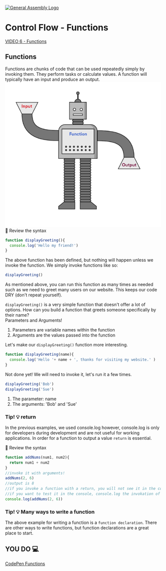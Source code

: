 [![General Assembly Logo](https://camo.githubusercontent.com/1a91b05b8f4d44b5bbfb83abac2b0996d8e26c92/687474703a2f2f692e696d6775722e636f6d2f6b6538555354712e706e67)](https://generalassemb.ly)
# Control Flow - Functions

[VIDEO 6 - Functions]()<br>

## Functions
Functions are chunks of code that can be used repeatedly simply by invoking them. They perform tasks or calculate values. A function will typically have an input and produce an output.<br>
![functions](../assets/functions.png)<br>
:mag_right: Review the syntax <br>

```js
function displayGreeting(){
  console.log('Hello my friend!')
}
```
The above function has been defined, but nothing will happen unless we invoke the function. We simply invoke functions like so:
```js
displayGreeting()
```
As mentioned above, you can run this function as many times as needed such as we need to greet many users on our website. This keeps our code DRY (don't repeat yourself).<br>

`displayGreeting()` is a very simple function that doesn't offer a lot of options. How can you build a function that greets someone specifically by their name?<br>
Parameters and Arguments!
1. Parameters are variable names within the function
2. Arguments are the values passed into the function

Let's make our `displayGreeting()` function more interesting.
```js
function displayGreeting(name){
  console.log('Hello '+ name + ', thanks for visiting my website.' )
}
```
Not done yet! We will need to invoke it, let's run it a few times.
```js
displayGreeting('Bob')
displayGreeting('Sue')
```
1. The parameter: name
2. The arguments: 'Bob' and 'Sue'


### Tip! :bulb: return

In the previous examples, we used console.log however, console.log is only for developers during development and are not useful for working applications. In order for a function to output a value `return` is essential.<br>

:mag_right: Review the syntax <br>

```js
function addNums(num1, num2){
  return num1 + num2
}
//invoke it with arguments!
addNums(2, 6)
//output is 8
//if you invoke a function with a return, you will not see it in the console even though it is still working. 
//if you want to test it in the console, console.log the invokation of the function
console.log(addNums(2, 6))
```

### Tip! :bulb: Many ways to write a function
The above example for writing a function is a `function declaration`. There are other ways to write functions, but function declarations are a great place to start. 

## YOU DO :computer:

[CodePen Functions](https://codepen.io/Katie22/pen/abPdEOv)